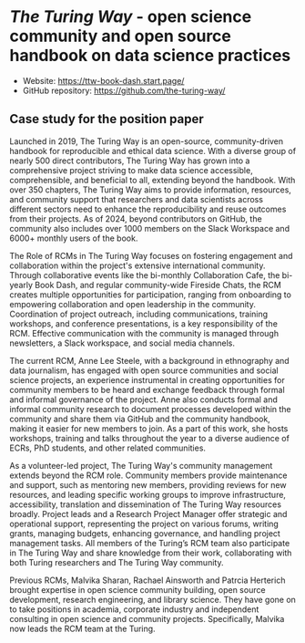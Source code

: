 # _The Turing Way_ - open science community and open source handbook on data science practices

- Website: https://ttw-book-dash.start.page/
- GitHub repository: https://github.com/the-turing-way/

## Case study for the position paper

Launched in 2019, The Turing Way is an open-source, community-driven handbook for reproducible and ethical data science. With a diverse group of nearly 500 direct contributors, The Turing Way has grown into a comprehensive project striving to make data science accessible, comprehensible, and beneficial to all, extending beyond the handbook. With over 350 chapters, The Turing Way aims to provide information, resources, and community support that researchers and data scientists across different sectors need to enhance the reproducibility and reuse outcomes from their projects. As of 2024, beyond contributors on GitHub, the community also includes over 1000 members on the Slack Workspace and 6000+ monthly users of the book.

The Role of RCMs in The Turing Way focuses on fostering engagement and collaboration within the project's extensive international community. Through collaborative events like the bi-monthly Collaboration Cafe, the bi-yearly Book Dash, and regular community-wide Fireside Chats, the RCM creates multiple opportunities for participation, ranging from onboarding to empowering collaboration and open leadership in the community. Coordination of project outreach, including communications, training workshops, and conference presentations, is a key responsibility of the RCM. Effective communication with the community is managed through newsletters, a Slack workspace, and social media channels. 

The current RCM, Anne Lee Steele, with a background in ethnography and data journalism, has engaged with open source communities and social science projects, an experience instrumental in creating opportunities for community members to be heard and exchange feedback through formal and informal governance of the project. Anne also conducts formal and informal community research to document processes developed within the community and share them via GitHub and the community handbook, making it easier for new members to join. As a part of this work, she hosts workshops, training and talks throughout the year to a diverse audience of ECRs, PhD students, and other related communities.

As a volunteer-led project, The Turing Way's community management extends beyond the RCM role. Community members provide maintenance and support, such as mentoring new members, providing reviews for new resources, and leading specific working groups to improve infrastructure, accessibility, translation and dissemination of The Turing Way resources broadly. Project leads and a Research Project Manager offer strategic and operational support, representing the project on various forums, writing grants, managing budgets, enhancing governance, and handling project management tasks. All members of the Turing’s RCM team also participate in The Turing Way and share knowledge from their work, collaborating with both Turing researchers and The Turing Way community.

Previous RCMs, Malvika Sharan, Rachael Ainsworth and Patrcia Herterich brought expertise in open science community building, open source development, research engineering, and library science. They have gone on to take positions in academia, corporate industry and independent consulting in open science and community projects. Specifically, Malvika now leads the RCM team at the Turing.
